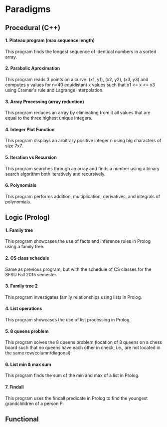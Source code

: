 # Paradigms

## Procedural (C++)

#### 1. Plateau program (max sequence length)

This program finds the longest sequence of identical numbers in a sorted array.

#### 2. Parabolic Aproximation

This program reads 3 points on a curve: (x1, y1), (x2, y2), (x3, y3)
and computes y values for n=40 equidistant x values such that
x1 <= x <= x3 using Cramer's rule and Lagrange interpolation.

#### 3. Array Processing (array reduction)

This program reduces an array by eliminating from it all
values that are equal to the three highest unique integers.

#### 4. Integer Plot Function

This program displays an arbitrary positive
integer n using big characters of size 7x7.

#### 5. Iteration vs Recursion

This program searches through an array and finds a number using
a binary search algorithm both iteratively and recursively.

#### 6. Polynomials

This program performs addition, multiplication,
derivatives, and integrals of polynomials.

## Logic (Prolog)

#### 1. Family tree

This program showcases the use of facts and
inference rules in Prolog using a family tree.

#### 2. CS class schedule

Same as previous program, but with the schedule
of CS classes for the SFSU Fall 2015 semester.

#### 3. Family tree 2

This program investigates family relationships using lists in Prolog.

#### 4. List operations

This program showcases the use of list processing in Prolog.

#### 5. 8 queens problem

This program solves the 8 queens problem (location of 8 queens
on a chess board such that no queens have each other in check,
i.e., are not located in the same row/column/diagonal).

#### 6. List min & max sum

This program finds the sum of the min and max of a list in Prolog.

#### 7. Findall

This program uses the findall predicate in Prolog
to find the youngest grandchildren of a person P.

## Functional
